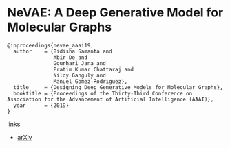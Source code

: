 # NeVAE: A Deep Generative Model for Molecular Graphs

```
@inproceedings{nevae_aaai19,
  author    = {Bidisha Samanta and
               Abir De and
               Gourhari Jana and
               Pratim Kumar Chattaraj and
               Niloy Ganguly and
               Manuel Gomez-Rodriguez},
  title     = {Designing Deep Generative Models for Molecular Graphs},
  booktitle = {Proceedings of the Thirty-Third Conference on Association for the Advancement of Artificial Intelligence (AAAI)},
  year      = {2019}
}
```

links
- [arXiv](https://arxiv.org/abs/1802.05283)
